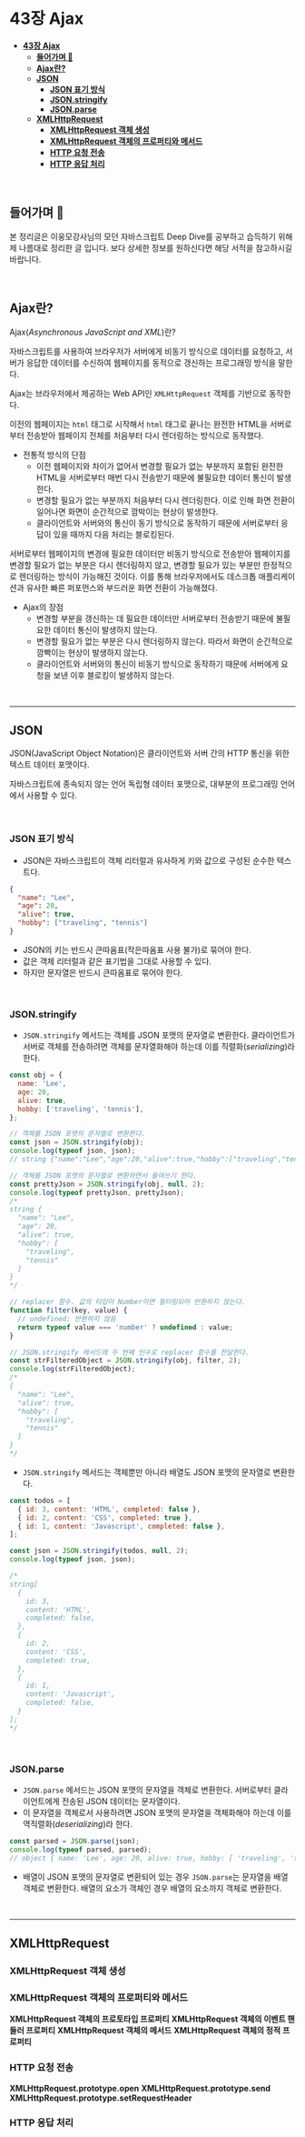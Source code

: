 # **43장 Ajax**

- [**43장 Ajax**](#43장-ajax)
  - [**들어가며 🎈**](#들어가며-)
  - [**Ajax란?**](#ajax란)
  - [**JSON**](#json)
    - [**JSON 표기 방식**](#json-표기-방식)
    - [**JSON.stringify**](#jsonstringify)
    - [**JSON.parse**](#jsonparse)
  - [**XMLHttpRequest**](#xmlhttprequest)
    - [**XMLHttpRequest 객체 생성**](#xmlhttprequest-객체-생성)
    - [**XMLHttpRequest 객체의 프로퍼티와 메서드**](#xmlhttprequest-객체의-프로퍼티와-메서드)
    - [**HTTP 요청 전송**](#http-요청-전송)
    - [**HTTP 응답 처리**](#http-응답-처리)

<br>

## **들어가며 🎈**

본 정리글은 이웅모강사님의 모던 자바스크립트 Deep Dive를 공부하고 습득하기 위해 제 나름대로 정리한 글 입니다. 보다 상세한 정보를 원하신다면 해당 서적을 참고하시길 바랍니다.

<br>

## **Ajax란?**

Ajax(_Asynchronous JavaScript and XML_)란?

자바스크립트를 사용하여 브라우저가 서버에게 비동기 방식으로 데이터를 요청하고, 서버가 응답한 데이터를 수신하여 웹페이지를 동적으로 갱신하는 프로그래밍 방식을 말한다.

Ajax는 브라우저에서 제공하는 Web API인 `XMLHttpRequest` 객체를 기반으로 동작한다.

이전의 웹페이지는 `html` 태그로 시작해서 `html` 태그로 끝나는 완전한 HTML을 서버로부터 전송받아 웹페이지 전체를 처음부터 다시 렌더링하는 방식으로 동작했다.

- 전통적 방식의 단점
  - 이전 웹페이지와 차이가 없어서 변경할 필요가 없는 부분까지 포함된 완전한 HTML을 서버로부터 매번 다시 전송받기 때문에 불필요한 데이터 통신이 발생한다.
  - 변경할 필요가 없는 부분까지 처음부터 다시 렌더링한다. 이로 인해 화면 전환이 일어나면 화면이 순간적으로 깜박이는 현상이 발생한다.
  - 클라이언트와 서버와의 통신이 동기 방식으로 동작하기 때문에 서버로부터 응답이 있을 때까지 다음 처리는 블로킹된다.

서버로부터 웹페이지의 변경에 필요한 데이터만 비동기 방식으로 전송받아 웹페이지를 변경할 필요가 없는 부분은 다시 렌더링하지 않고, 변경할 필요가 있는 부분만 한정적으로 렌더링하는 방식이 가능해진 것이다. 이를 통해 브라우저에서도 데스크톱 애플리케이션과 유사한 빠른 퍼포먼스와 부드러운 화면 전환이 가능해졌다.

- Ajax의 장점
  - 변경할 부분을 갱신하는 데 필요한 데이터만 서버로부터 전송받기 때문에 불필요한 데이터 통신이 발생하지 않는다.
  - 변경할 필요가 없는 부분은 다시 렌더링하지 않는다. 따라서 화면이 순간적으로 깜빡이는 현상이 발생하지 않는다.
  - 클라이언트와 서버와의 통신이 비동기 방식으로 동작하기 때문에 서버에게 요청을 보낸 이후 블로킹이 발생하지 않는다.

<br>

---

## **JSON**

JSON(JavaScript Object Notation)은 클라이언트와 서버 간의 HTTP 통신을 위한 텍스트 데이터 포맷이다.

자바스크립트에 종속되지 않는 언어 독립형 데이터 포맷으로, 대부분의 프로그래밍 언어에서 사용할 수 있다.

<br>

### **JSON 표기 방식**

- JSON은 자바스크립트이 객체 리터럴과 유사하게 키와 값으로 구성된 순수한 텍스트다.

```json
{
  "name": "Lee",
  "age": 20,
  "alive": true,
  "hobby": ["traveling", "tennis"]
}
```

- JSON의 키는 반드시 큰따옴표(작은따옴표 사용 불가)로 묶어야 한다.
- 값은 객체 리터럴과 같은 표기법을 그대로 사용할 수 있다.
- 하지만 문자열은 반드시 큰따옴표로 묶어야 한다.

<br>

### **JSON.stringify**

- `JSON.stringify` 메서드는 객체를 JSON 포맷의 문자열로 변환한다. 클라이언트가 서버로 객체를 전송하려면 객체를 문자열화해야 하는데 이를 직렬화(_serializing_)라 한다.

```javascript
const obj = {
  name: 'Lee',
  age: 20,
  alive: true,
  hobby: ['traveling', 'tennis'],
};

// 객체를 JSON 포맷의 문자열로 변환한다.
const json = JSON.stringify(obj);
console.log(typeof json, json);
// string {"name":"Lee","age":20,"alive":true,"hobby":["traveling","tennis"]}

// 객체를 JSON 포맷의 문자열로 변환하면서 들여쓰기 한다.
const prettyJson = JSON.stringify(obj, null, 2);
console.log(typeof prettyJson, prettyJson);
/* 
string {
  "name": "Lee",
  "age": 20,
  "alive": true,
  "hobby": [
    "traveling",
    "tennis"
  ]
}
*/

// replacer 함수. 값의 타입이 Number이면 필터링되어 반환하지 않는다.
function filter(key, value) {
  // undefined: 반환하지 않음
  return typeof value === 'number' ? undefined : value;
}

// JSON.stringify 메서드에 두 번째 인수로 replacer 함수를 전달한다.
const strFilteredObject = JSON.stringify(obj, filter, 2);
console.log(strFilteredObject);
/* 
{
  "name": "Lee",
  "alive": true,
  "hobby": [
    "traveling",
    "tennis"
  ]
}
*/
```

- `JSON.stringify` 메서드는 객체뿐만 아니라 배열도 JSON 포맷의 문자열로 변환한다.

```javascript
const todos = [
  { id: 3, content: 'HTML', completed: false },
  { id: 2, content: 'CSS', completed: true },
  { id: 1, content: 'Javascript', completed: false },
];

const json = JSON.stringify(todos, null, 2);
console.log(typeof json, json);

/*
string[
  {
    id: 3,
    content: 'HTML',
    completed: false,
  },
  {
    id: 2,
    content: 'CSS',
    completed: true,
  },
  {
    id: 1,
    content: 'Javascript',
    completed: false,
  }
];
*/
```

<br>

### **JSON.parse**

- `JSON.parse` 메서드는 JSON 포맷의 문자열을 객체로 변환한다. 서버로부터 클라이언트에게 전송된 JSON 데이터는 문자열이다.
- 이 문자열을 객체로서 사용하려면 JSON 포맷의 문자열을 객체화해야 하는데 이를 역직렬화(_deserializing_)라 한다.

```javascript
const parsed = JSON.parse(json);
console.log(typeof parsed, parsed);
// object { name: 'Lee', age: 20, alive: true, hobby: [ 'traveling', 'tennis' ] }
```

- 배열이 JSON 포맷의 문자열로 변환되어 있는 경우 `JSON.parse`는 문자열을 배열 객체로 변환한다. 배열의 요소가 객체인 경우 배열의 요소까지 객체로 변환한다.

<br>

---

## **XMLHttpRequest**

### **XMLHttpRequest 객체 생성**

### **XMLHttpRequest 객체의 프로퍼티와 메서드**

**XMLHttpRequest 객체의 프로토타입 프로퍼티**
**XMLHttpRequest 객체의 이벤트 핸들러 프로퍼티**
**XMLHttpRequest 객체의 메서드**
**XMLHttpRequest 객체의 정적 프로퍼티**

### **HTTP 요청 전송**

**XMLHttpRequest.prototype.open**
**XMLHttpRequest.prototype.send**
**XMLHttpRequest.prototype.setRequestHeader**

### **HTTP 응답 처리**
